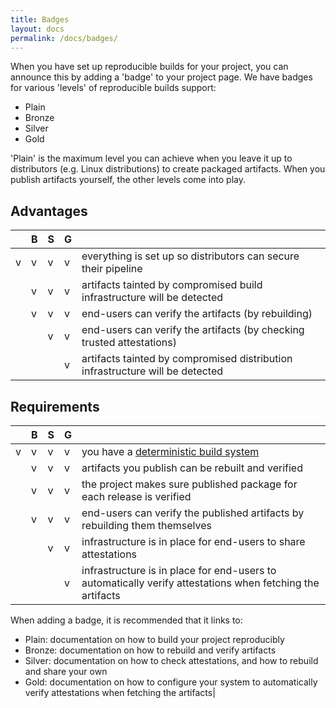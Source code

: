 ```yaml
---
title: Badges
layout: docs
permalink: /docs/badges/
---
```


When you have set up reproducible builds for your project, you can announce
this by adding a 'badge' to your project page. We have badges for various
'levels' of reproducible builds support:

* Plain
* Bronze
* Silver
* Gold

'Plain' is the maximum level you can achieve when you leave it up to
distributors (e.g. Linux distributions) to create packaged artifacts. When you
publish artifacts yourself, the other levels come into play.

## Advantages

| |B|S|G| |
|-|-|-|-|-|
|v|v|v|v|everything is set up so distributors can secure their pipeline|
| |v|v|v|artifacts tainted by compromised build infrastructure will be detected|
| |v|v|v|end-users can verify the artifacts (by rebuilding)|
| | |v|v|end-users can verify the artifacts (by checking trusted attestations)|
| | | |v|artifacts tainted by compromised distribution infrastructure will be detected|

## Requirements

| |B|S|G| |
|-|-|-|-|-|
|v|v|v|v|you have a [deterministic build system](plans.md#getting-a-deterministic-build-system)|
| |v|v|v|artifacts you publish can be rebuilt and verified|
| |v|v|v|the project makes sure published package for each release is verified|
| |v|v|v|end-users can verify the published artifacts by rebuilding them themselves|
| | |v|v|infrastructure is in place for end-users to share attestations|
| | | |v|infrastructure is in place for end-users to automatically verify attestations when fetching the artifacts|

When adding a badge, it is recommended that it links to:

* Plain: documentation on how to build your project reproducibly
* Bronze: documentation on how to rebuild and verify artifacts
* Silver: documentation on how to check attestations, and how to rebuild and share your own
* Gold: documentation on how to configure your system to automatically verify attestations when fetching the artifacts|
